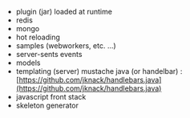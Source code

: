 
- plugin (jar) loaded at runtime
- redis
- mongo
- hot reloading
- samples (webworkers, etc. ...)
- server-sents events
- models
- templating (server) mustache java (or handelbar) : [https://github.com/jknack/handlebars.java](https://github.com/jknack/handlebars.java)
- javascript front stack
- skeleton generator
